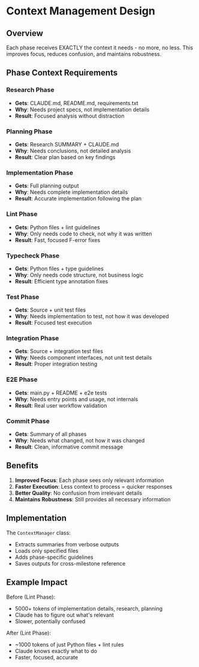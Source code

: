 # Context Management Design

## Overview

Each phase receives EXACTLY the context it needs - no more, no less. This improves focus, reduces confusion, and maintains robustness.

## Phase Context Requirements

### Research Phase
- **Gets**: CLAUDE.md, README.md, requirements.txt
- **Why**: Needs project specs, not implementation details
- **Result**: Focused analysis without distraction

### Planning Phase  
- **Gets**: Research SUMMARY + CLAUDE.md
- **Why**: Needs conclusions, not detailed analysis
- **Result**: Clear plan based on key findings

### Implementation Phase
- **Gets**: Full planning output
- **Why**: Needs complete implementation details
- **Result**: Accurate implementation following the plan

### Lint Phase
- **Gets**: Python files + lint guidelines
- **Why**: Only needs code to check, not why it was written
- **Result**: Fast, focused F-error fixes

### Typecheck Phase
- **Gets**: Python files + type guidelines  
- **Why**: Only needs code structure, not business logic
- **Result**: Efficient type annotation fixes

### Test Phase
- **Gets**: Source + unit test files
- **Why**: Needs implementation to test, not how it was developed
- **Result**: Focused test execution

### Integration Phase
- **Gets**: Source + integration test files
- **Why**: Needs component interfaces, not unit test details
- **Result**: Proper integration testing

### E2E Phase
- **Gets**: main.py + README + e2e tests
- **Why**: Needs entry points and usage, not internals
- **Result**: Real user workflow validation

### Commit Phase
- **Gets**: Summary of all phases
- **Why**: Needs what changed, not how it was changed
- **Result**: Clean, informative commit message

## Benefits

1. **Improved Focus**: Each phase sees only relevant information
2. **Faster Execution**: Less context to process = quicker responses
3. **Better Quality**: No confusion from irrelevant details
4. **Maintains Robustness**: Still provides all necessary information

## Implementation

The `ContextManager` class:
- Extracts summaries from verbose outputs
- Loads only specified files
- Adds phase-specific guidelines
- Saves outputs for cross-milestone reference

## Example Impact

Before (Lint Phase):
- 5000+ tokens of implementation details, research, planning
- Claude has to figure out what's relevant
- Slower, potentially confused

After (Lint Phase):
- ~1000 tokens of just Python files + lint rules
- Claude knows exactly what to do
- Faster, focused, accurate